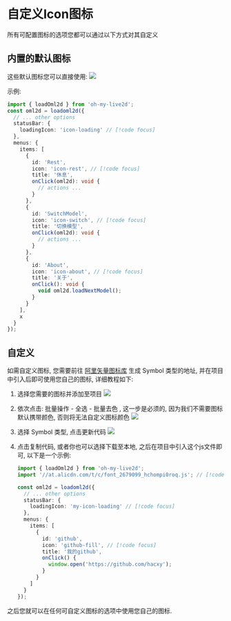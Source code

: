 # 自定义Icon图标

所有可配置图标的选项您都可以通过以下方式对其自定义

## 内置的默认图标

这些默认图标您可以直接使用: ![](https://loclink-1259720482.cos.ap-beijing.myqcloud.com/image/202403211826251.png)

示例:

```ts
import { loadOml2d } from 'oh-my-live2d';
const oml2d = loadoml2d({
  // ... other options
  statusBar: {
    loadingIcon: 'icon-loading' // [!code focus]
  },
  menus: {
    items: [
      {
        id: 'Rest',
        icon: 'icon-rest', // [!code focus]
        title: '休息',
        onClick(oml2d): void {
          // actions ...
        }
      },
      {
        id: 'SwitchModel',
        icon: 'icon-switch', // [!code focus]
        title: '切换模型',
        onClick(oml2d): void {
          // actions ...
        }
      },
      {
        id: 'About',
        icon: 'icon-about', // [!code focus]
        title: '关于',
        onClick(): void {
          void oml2d.loadNextModel();
        }
      }
    ],
    x
  }
});
```

## 自定义

如需自定义图标, 您需要前往 [阿里矢量图标库](https://www.iconfont.cn/) 生成 Symbol 类型的地址, 并在项目中引入后即可使用您自己的图标, 详细教程如下:

1. 选择您需要的图标并添加至项目
   ![](https://loclink-1259720482.cos.ap-beijing.myqcloud.com/image/202403212001644.png)

2. 依次点击: 批量操作 - 全选 - 批量去色 , 这一步是必须的, 因为我们不需要图标默认携带颜色, 否则将无法自定义图标颜色
   ![](https://loclink-1259720482.cos.ap-beijing.myqcloud.com/image/202403212008305.png)

3. 选择 Symbol 类型, 点击更新代码
   ![](https://loclink-1259720482.cos.ap-beijing.myqcloud.com/image/202403212011851.png)

4. 点击复制代码, 或者你也可以选择下载至本地, 之后在项目中引入这个js文件即可, 以下是一个示例:

   ```ts
   import { loadOml2d } from 'oh-my-live2d';
   import '//at.alicdn.com/t/c/font_2679099_hchompi0roq.js'; // [!code focus]

   const oml2d = loadoml2d({
     // ... other options
     statusBar: {
       loadingIcon: 'my-icon-loading' // [!code focus]
     },
     menus: {
       items: [
         {
           id: 'github',
           icon: 'github-fill', // [!code focus]
           title: '我的github',
           onClick() {
             window.open('https://github.com/hacxy');
           }
         }
       ]
     }
   });
   ```

之后您就可以在任何可自定义图标的选项中使用您自己的图标.
